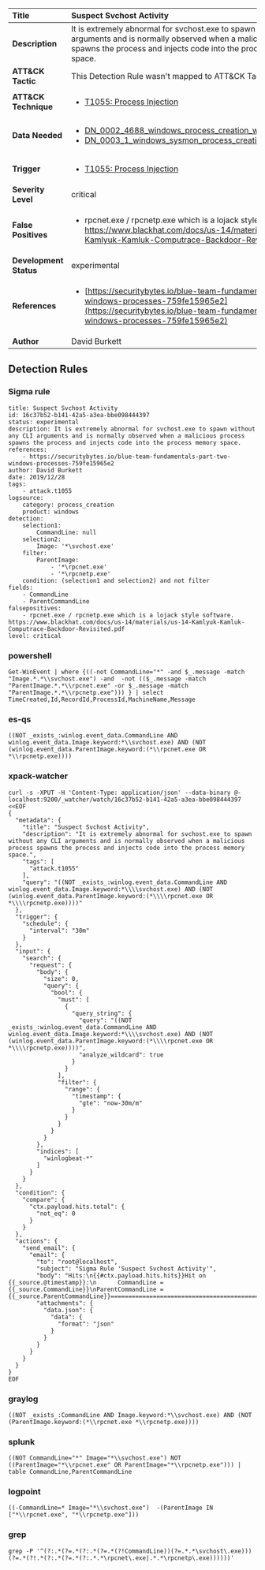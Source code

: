 | Title                    | Suspect Svchost Activity       |
|:-------------------------|:------------------|
| **Description**          | It is extremely abnormal for svchost.exe to spawn without any CLI arguments and is normally observed when a malicious process spawns the process and injects code into the process memory space. |
| **ATT&amp;CK Tactic**    |   This Detection Rule wasn't mapped to ATT&amp;CK Tactic yet  |
| **ATT&amp;CK Technique** | <ul><li>[T1055: Process Injection](https://attack.mitre.org/techniques/T1055)</li></ul>  |
| **Data Needed**          | <ul><li>[DN_0002_4688_windows_process_creation_with_commandline](../Data_Needed/DN_0002_4688_windows_process_creation_with_commandline.md)</li><li>[DN_0003_1_windows_sysmon_process_creation](../Data_Needed/DN_0003_1_windows_sysmon_process_creation.md)</li></ul>  |
| **Trigger**              | <ul><li>[T1055: Process Injection](../Triggers/T1055.md)</li></ul>  |
| **Severity Level**       | critical |
| **False Positives**      | <ul><li>rpcnet.exe / rpcnetp.exe which is a lojack style software. https://www.blackhat.com/docs/us-14/materials/us-14-Kamlyuk-Kamluk-Computrace-Backdoor-Revisited.pdf</li></ul>  |
| **Development Status**   | experimental |
| **References**           | <ul><li>[https://securitybytes.io/blue-team-fundamentals-part-two-windows-processes-759fe15965e2](https://securitybytes.io/blue-team-fundamentals-part-two-windows-processes-759fe15965e2)</li></ul>  |
| **Author**               | David Burkett |


## Detection Rules

### Sigma rule

```
title: Suspect Svchost Activity
id: 16c37b52-b141-42a5-a3ea-bbe098444397
status: experimental
description: It is extremely abnormal for svchost.exe to spawn without any CLI arguments and is normally observed when a malicious process spawns the process and injects code into the process memory space.
references:
    - https://securitybytes.io/blue-team-fundamentals-part-two-windows-processes-759fe15965e2
author: David Burkett
date: 2019/12/28
tags:
    - attack.t1055
logsource:
    category: process_creation
    product: windows
detection:
    selection1:
        CommandLine: null
    selection2:
        Image: '*\svchost.exe'
    filter:
        ParentImage:
            - '*\rpcnet.exe'
            - '*\rpcnetp.exe'
    condition: (selection1 and selection2) and not filter
fields:
    - CommandLine
    - ParentCommandLine
falsepositives:
    - rpcnet.exe / rpcnetp.exe which is a lojack style software. https://www.blackhat.com/docs/us-14/materials/us-14-Kamlyuk-Kamluk-Computrace-Backdoor-Revisited.pdf
level: critical

```





### powershell
    
```
Get-WinEvent | where {((-not CommandLine="*" -and $_.message -match "Image.*.*\\svchost.exe") -and  -not (($_.message -match "ParentImage.*.*\\rpcnet.exe" -or $_.message -match "ParentImage.*.*\\rpcnetp.exe"))) } | select TimeCreated,Id,RecordId,ProcessId,MachineName,Message
```


### es-qs
    
```
((NOT _exists_:winlog.event_data.CommandLine AND winlog.event_data.Image.keyword:*\\svchost.exe) AND (NOT (winlog.event_data.ParentImage.keyword:(*\\rpcnet.exe OR *\\rpcnetp.exe))))
```


### xpack-watcher
    
```
curl -s -XPUT -H 'Content-Type: application/json' --data-binary @- localhost:9200/_watcher/watch/16c37b52-b141-42a5-a3ea-bbe098444397 <<EOF
{
  "metadata": {
    "title": "Suspect Svchost Activity",
    "description": "It is extremely abnormal for svchost.exe to spawn without any CLI arguments and is normally observed when a malicious process spawns the process and injects code into the process memory space.",
    "tags": [
      "attack.t1055"
    ],
    "query": "((NOT _exists_:winlog.event_data.CommandLine AND winlog.event_data.Image.keyword:*\\\\svchost.exe) AND (NOT (winlog.event_data.ParentImage.keyword:(*\\\\rpcnet.exe OR *\\\\rpcnetp.exe))))"
  },
  "trigger": {
    "schedule": {
      "interval": "30m"
    }
  },
  "input": {
    "search": {
      "request": {
        "body": {
          "size": 0,
          "query": {
            "bool": {
              "must": [
                {
                  "query_string": {
                    "query": "((NOT _exists_:winlog.event_data.CommandLine AND winlog.event_data.Image.keyword:*\\\\svchost.exe) AND (NOT (winlog.event_data.ParentImage.keyword:(*\\\\rpcnet.exe OR *\\\\rpcnetp.exe))))",
                    "analyze_wildcard": true
                  }
                }
              ],
              "filter": {
                "range": {
                  "timestamp": {
                    "gte": "now-30m/m"
                  }
                }
              }
            }
          }
        },
        "indices": [
          "winlogbeat-*"
        ]
      }
    }
  },
  "condition": {
    "compare": {
      "ctx.payload.hits.total": {
        "not_eq": 0
      }
    }
  },
  "actions": {
    "send_email": {
      "email": {
        "to": "root@localhost",
        "subject": "Sigma Rule 'Suspect Svchost Activity'",
        "body": "Hits:\n{{#ctx.payload.hits.hits}}Hit on {{_source.@timestamp}}:\n      CommandLine = {{_source.CommandLine}}\nParentCommandLine = {{_source.ParentCommandLine}}================================================================================\n{{/ctx.payload.hits.hits}}",
        "attachments": {
          "data.json": {
            "data": {
              "format": "json"
            }
          }
        }
      }
    }
  }
}
EOF

```


### graylog
    
```
((NOT _exists_:CommandLine AND Image.keyword:*\\svchost.exe) AND (NOT (ParentImage.keyword:(*\\rpcnet.exe *\\rpcnetp.exe))))
```


### splunk
    
```
((NOT CommandLine="*" Image="*\\svchost.exe") NOT ((ParentImage="*\\rpcnet.exe" OR ParentImage="*\\rpcnetp.exe"))) | table CommandLine,ParentCommandLine
```


### logpoint
    
```
((-CommandLine=* Image="*\\svchost.exe")  -(ParentImage IN ["*\\rpcnet.exe", "*\\rpcnetp.exe"]))
```


### grep
    
```
grep -P '^(?:.*(?=.*(?:.*(?=.*(?!CommandLine))(?=.*.*\svchost\.exe)))(?=.*(?!.*(?:.*(?=.*(?:.*.*\rpcnet\.exe|.*.*\rpcnetp\.exe))))))'
```



